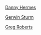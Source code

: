 [Danny Hermes](https://github.com/dhermes)

[Gerwin Sturm](https://github.com/Scarygami)

[Greg Roberts](https://github.com/acroyogi)
